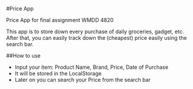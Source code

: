 #Price App

Price App for final assignment WMDD 4820

This app is to store down every purchase of daily groceries, gadget, etc.
After that, you can easily track down the (cheapest) price easily using the search bar.

##How to use

- Input your item: Product Name, Brand, Price, Date of Purchase
- It will be stored in the LocalStorage
- Later on you can search your Price from the search bar
